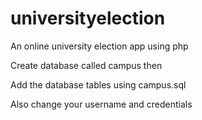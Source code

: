 # universityelection
An online university election app using php

Create database called campus then

Add the database tables using campus.sql 

Also change your username and credentials
